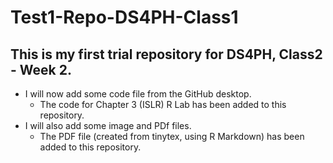 # Test1-Repo-DS4PH-Class1

## This is my first trial repository for DS4PH, Class2 - Week 2.

- I will now add some code file from the GitHub desktop.
  - The code for Chapter 3 (ISLR) R Lab has been added to this repository.
- I will also add some image and PDf files.
  - The PDF file (created from tinytex, using R Markdown) has been added to this repository.
